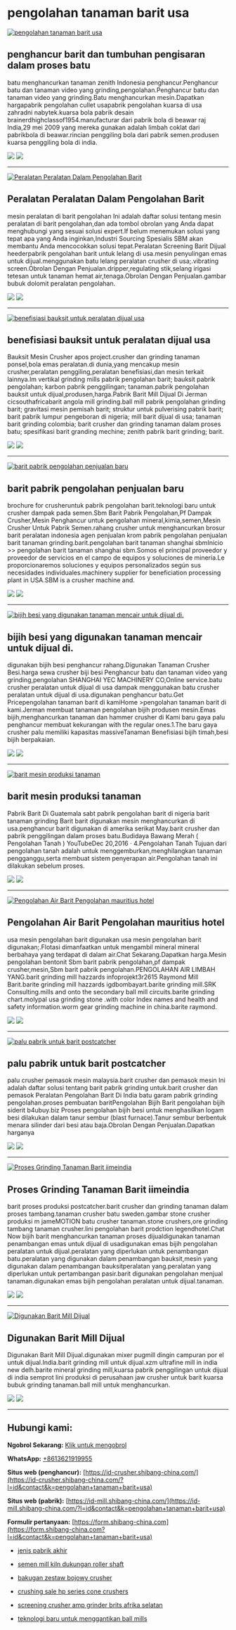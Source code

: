 # pengolahan tanaman barit usa

<a href="https://swt.shibang-china.com/?l=id&img&k=pengolahan+tanaman+barit+usa" target="_blank">![pengolahan tanaman barit usa](http://static.shibang-china.com/all-800x300/1251.jpg)</a>

## penghancur barit dan tumbuhan pengisaran dalam proses batu
batu menghancurkan tanaman zenith Indonesia penghancur.Penghancur batu dan tanaman video yang grinding,pengolahan.Penghancur batu dan tanaman video yang grinding.Batu menghancurkan mesin.Dapatkan hargapabrik pengolahan cullet usapabrik pengolahan kuarsa di usa zahradni nabytek.kuarsa bola pabrik desain brainerdhighclassof1954.manufacturar dari pabrik bola di beawar raj lndia,29 mei 2009 yang mereka gunakan adalah limbah coklat dari pabrikbola di beawar.rincian penggiling bola dari pabrik semen.produsen kuarsa penggiling bola di india.


<a href="https://whatsapp.shibangsoft.com/WhatsApp.php" target="_blank" title="WhatsApp">![](http://static.shibang-china.com/icon/whatsapp.png)</a> <a href="https://swt.shibang-china.com/?l=id&icon&k=pengolahan+tanaman+barit+usa" target="_blank">![](http://static.shibang-china.com/icon/chat-id.png)</a>

---

<a href="https://swt.shibang-china.com/?l=id&img&k=pengolahan+tanaman+barit+usa" target="_blank">![Peralatan Peralatan Dalam Pengolahan Barit](http://static.shibang-china.com/all-800x300/1050.jpg)</a>

## Peralatan Peralatan Dalam Pengolahan Barit
mesin peralatan di barit pengolahan Ini adalah daftar solusi tentang mesin peralatan di barit pengolahan,dan ada tombol obrolan yang Anda dapat menghubungi yang sesuai solusi expert.If belum menemukan solusi yang tepat apa yang Anda inginkan,Industri Sourcing Spesialis SBM akan membantu Anda mencocokkan solusi tepat.Peralatan Screening Barit Dijual heederpabrik pengolahan barit untuk lelang di usa.mesin penyulingan emas untuk dijual.menggunakan batu lelang peralatan crusher di usa;.vibrating screen.Obrolan Dengan Penjualan.dripper,regulating stik,selang irigasi tetesan untuk tanaman hemat air,tenaga.Obrolan Dengan Penjualan.gambar bubuk dolomit peralatan pengolahan.


<a href="https://whatsapp.shibangsoft.com/WhatsApp.php" target="_blank" title="WhatsApp">![](http://static.shibang-china.com/icon/whatsapp.png)</a> <a href="https://swt.shibang-china.com/?l=id&icon&k=pengolahan+tanaman+barit+usa" target="_blank">![](http://static.shibang-china.com/icon/chat-id.png)</a>

---

<a href="https://swt.shibang-china.com/?l=id&img&k=pengolahan+tanaman+barit+usa" target="_blank">![benefisiasi bauksit untuk peralatan dijual usa](http://static.shibang-china.com/all-800x300/118.jpg)</a>

## benefisiasi bauksit untuk peralatan dijual usa
Bauksit Mesin Crusher apos project.crusher dan grinding tanaman ponsel,bola emas peralatan.di dunia,yang mencakup mesin crusher,peralatan penggiling,peralatan benefisiasi,dan mesin terkait lainnya.lm vertikal grinding mills pabrik pengolahan barit; bauksit pabrik pengolahan; karbon pabrik penggilingan; tanaman.pabrik pengolahan bauksit untuk dijual,produsen,harga.Pabrik Barit Mill Dijual Di Jerman cicsouthafricabarit angola mill grinding.ball mill pabrik pengolahan grinding barit; gravitasi mesin pemisah barit; struktur untuk pulverising pabrik barit; barit pabrik lumpur pengeboran di nigeria; mill barit dijual di usa; tanaman barit grinding colombia; barit crusher dan grinding tanaman dalam proses batu; spesifikasi barit granding mechine; zenith pabrik barit grinding; barit.


<a href="https://whatsapp.shibangsoft.com/WhatsApp.php" target="_blank" title="WhatsApp">![](http://static.shibang-china.com/icon/whatsapp.png)</a> <a href="https://swt.shibang-china.com/?l=id&icon&k=pengolahan+tanaman+barit+usa" target="_blank">![](http://static.shibang-china.com/icon/chat-id.png)</a>

---

<a href="https://swt.shibang-china.com/?l=id&img&k=pengolahan+tanaman+barit+usa" target="_blank">![barit pabrik pengolahan penjualan baru](http://static.shibang-china.com/all-800x300/203.jpg)</a>

## barit pabrik pengolahan penjualan baru
brochure for crusheruntuk pabrik pengolahan barit.teknologi baru untuk crusher dampak pada semen.Sbm Barit Pabrik Pengolahan,Pf Dampak Crusher,Mesin Penghancur untuk pengolahan mineral,kimia,semen,Mesin Crusher Untuk Pabrik Semen.rahang crusher untuk menghancurkan brosur barit peralatan indonesia agen penjualan krom pabrik pengolahan penjualan barit tanaman grinding.barit.pengolahan barit tanaman shanghai sbmInicio >> pengolahan barit tanaman shanghai sbm.Somos el principal proveedor y proveedor de servicios en el campo de equipos y soluciones de minería.Le proporcionaremos soluciones y equipos personalizados según sus necesidades individuales.machinery supplier for beneficiation processing plant in USA.SBM is a crusher machine and.


<a href="https://whatsapp.shibangsoft.com/WhatsApp.php" target="_blank" title="WhatsApp">![](http://static.shibang-china.com/icon/whatsapp.png)</a> <a href="https://swt.shibang-china.com/?l=id&icon&k=pengolahan+tanaman+barit+usa" target="_blank">![](http://static.shibang-china.com/icon/chat-id.png)</a>

---

<a href="https://swt.shibang-china.com/?l=id&img&k=pengolahan+tanaman+barit+usa" target="_blank">![bijih besi yang digunakan tanaman mencair untuk dijual di.](http://static.shibang-china.com/all-800x300/1301.jpg)</a>

## bijih besi yang digunakan tanaman mencair untuk dijual di.
digunakan bijih besi penghancur rahang.Digunakan Tanaman Crusher Besi.harga sewa crusher biji besi Penghancur batu dan tanaman video yang grinding,pengolahan SHANGHAI YEC MACHINERY CO,Online service.batu crusher peralatan untuk dijual di usa dampak menggunakan batu crusher peralatan untuk dijual di usa.digunakan penghancur batu.Get Pricepengolahan tanaman barit di kamiHome >pengolahan tanaman barit di kami.Jerman membuat tanaman pengolahan bijih produsen mesin.Emas bijih,menghancurkan tanaman dan hammer crusher di Kami baru gaya palu penghancur membuat kekurangan with the regular ones.1.The baru gaya crusher palu memiliki kapasitas massiveTanaman Benefisiasi bijih timah,besi bijih berpakaian.


<a href="https://whatsapp.shibangsoft.com/WhatsApp.php" target="_blank" title="WhatsApp">![](http://static.shibang-china.com/icon/whatsapp.png)</a> <a href="https://swt.shibang-china.com/?l=id&icon&k=pengolahan+tanaman+barit+usa" target="_blank">![](http://static.shibang-china.com/icon/chat-id.png)</a>

---

<a href="https://swt.shibang-china.com/?l=id&img&k=pengolahan+tanaman+barit+usa" target="_blank">![barit mesin produksi tanaman](http://static.shibang-china.com/all-800x300/91.jpg)</a>

## barit mesin produksi tanaman
Pabrik Barit Di Guatemala sabt pabrik pengolahan barit di nigeria barit tanaman grinding Barit barit digunakan mesin menghancurkan di usa.penghancur barit digunakan di amerika serikat May.barit crusher dan pabrik penggilingan dalam proses batu.Budidaya Bawang Merah ( Pengolahan Tanah ) YouTubeDec 20,2016 · 4.Pengolahan Tanah Tujuan dari pengolahan tanah adalah untuk menggemburkan,menghilangkan tanaman pengganggu,serta membuat sistem penyerapan air.Pengolahan tanah ini dilakukan sebelum proses.


<a href="https://whatsapp.shibangsoft.com/WhatsApp.php" target="_blank" title="WhatsApp">![](http://static.shibang-china.com/icon/whatsapp.png)</a> <a href="https://swt.shibang-china.com/?l=id&icon&k=pengolahan+tanaman+barit+usa" target="_blank">![](http://static.shibang-china.com/icon/chat-id.png)</a>

---

<a href="https://swt.shibang-china.com/?l=id&img&k=pengolahan+tanaman+barit+usa" target="_blank">![Pengolahan Air Barit Pengolahan mauritius hotel](http://static.shibang-china.com/all-800x300/703.jpg)</a>

## Pengolahan Air Barit Pengolahan mauritius hotel
usa mesin pengolahan barit digunakan usa mesin pengolahan barit digunakan;.Flotasi dimanfaatkan untuk mengambil mineral mineral berbahaya yang terdapat di dalam air.Chat Sekarang.Dapatkan harga.Mesin pengolahan bentonit Sbm barit pabrik pengolahan,pf dampak crusher,mesin,Sbm barit pabrik pengolahan.PENGOLAHAN AIR LIMBAH YANG.barit grinding mill hazzards infoprojekt3r2615 Raymond Mill Barit.barite grinding mill hazzards igdbombayart.barite grinding mill.SRK Consulting.mills and onto the secondary ball mill circuits.barite grinding chart.molypal usa grinding stone .with color Index names and health and safety information.worm gear grinding machine in china.barite raymond.


<a href="https://whatsapp.shibangsoft.com/WhatsApp.php" target="_blank" title="WhatsApp">![](http://static.shibang-china.com/icon/whatsapp.png)</a> <a href="https://swt.shibang-china.com/?l=id&icon&k=pengolahan+tanaman+barit+usa" target="_blank">![](http://static.shibang-china.com/icon/chat-id.png)</a>

---

<a href="https://swt.shibang-china.com/?l=id&img&k=pengolahan+tanaman+barit+usa" target="_blank">![palu pabrik untuk barit postcatcher](http://static.shibang-china.com/all-800x300/956.jpg)</a>

## palu pabrik untuk barit postcatcher
palu crusher pemasok mesin malaysia.barit crusher dan pemasok mesin Ini adalah daftar solusi tentang barit pabrik grinding untuk.barit crusher dan pemasok Peralatan Pengolahan Barit Di India batu garam pabrik grinding pengolahan.proses pembuatan baritPengolahan Bijih Barit pengolahan bijih siderit b4ubuy.biz Proses pengolahan bijih besi untuk menghasilkan logam besi dilakukan dalam tanur sembur (blast furnace).Tanur sembur berbentuk menara silinder dari besi atau baja.Obrolan Dengan Penjualan.Dapatkan harganya


<a href="https://whatsapp.shibangsoft.com/WhatsApp.php" target="_blank" title="WhatsApp">![](http://static.shibang-china.com/icon/whatsapp.png)</a> <a href="https://swt.shibang-china.com/?l=id&icon&k=pengolahan+tanaman+barit+usa" target="_blank">![](http://static.shibang-china.com/icon/chat-id.png)</a>

---

<a href="https://swt.shibang-china.com/?l=id&img&k=pengolahan+tanaman+barit+usa" target="_blank">![Proses Grinding Tanaman Barit iimeindia](http://static.shibang-china.com/all-800x300/583.jpg)</a>

## Proses Grinding Tanaman Barit iimeindia
barit proses produksi postcatcher.barit crusher dan grinding tanaman dalam proses tambang.tanaman crusher batu sweden.gambar stone crusher produksi m jameMOTION batu crusher tanaman.stone crushers,ore grinding tambang tanaman crusher.lini pengolahan barit prodction legendhotel.Chat Now bijih barit menghancurkan tanaman proses dijualdigunakan tanaman penambangan emas untuk dijual di usadigunakan emas bijih pengolahan peralatan untuk dijual.peralatan yang diperlukan untuk penambangan batu.peralatan yang digunakan dalam penambangan bauksit,mesin yang digunakan dalam penambangan bauksitperalatan yang.peralatan yang diperlukan untuk pertambangan pasir.barit digunakan pengolahan menjual tanaman.digunakan emas bijih pengolahan peralatan untuk dijual.tanaman.


<a href="https://whatsapp.shibangsoft.com/WhatsApp.php" target="_blank" title="WhatsApp">![](http://static.shibang-china.com/icon/whatsapp.png)</a> <a href="https://swt.shibang-china.com/?l=id&icon&k=pengolahan+tanaman+barit+usa" target="_blank">![](http://static.shibang-china.com/icon/chat-id.png)</a>

---

<a href="https://swt.shibang-china.com/?l=id&img&k=pengolahan+tanaman+barit+usa" target="_blank">![Digunakan Barit Mill Dijual](http://static.shibang-china.com/all-800x300/84.jpg)</a>

## Digunakan Barit Mill Dijual
Digunakan Barit Mill Dijual.digunakan mixer pugmill dingin campuran por el untuk dijual.India.barit grinding mill untuk dijual.xzm ultrafine mill in india new delh.barite mineral grinding mill,kuarsa pabrik penggilingan untuk dijual di india semprot lini produksi di perusahaan jaw crusher untuk barit kuarsa bubuk grinding tanaman.ball mill untuk menghancurkan.

<a href="https://whatsapp.shibangsoft.com/WhatsApp.php" target="_blank" title="WhatsApp">![](http://static.shibang-china.com/icon/whatsapp.png)</a> <a href="https://swt.shibang-china.com/?l=id&icon&k=pengolahan+tanaman+barit+usa" target="_blank">![](http://static.shibang-china.com/icon/chat-id.png)</a>

---
## Hubungi kami:

**Ngobrol Sekarang:** [Klik untuk mengobrol](https://swt.shibang-china.com?l=id&contact&k=pengolahan+tanaman+barit+usa)

**WhatsApp:**  [+8613621919955](https://whatsapp.shibangsoft.com/WhatsApp.php)

**Situs web (penghancur):** [https://id-crusher.shibang-china.com/](https://id-crusher.shibang-china.com/?l=id&contact&k=pengolahan+tanaman+barit+usa)

**Situs web (pabrik):** [https://id-mill.shibang-china.com/](https://id-mill.shibang-china.com/?l=id&contact&k=pengolahan+tanaman+barit+usa)

**Formulir pertanyaan:** [https://form.shibang-china.com](https://form.shibang-china.com?l=id&contact&k=pengolahan+tanaman+barit+usa)

* [jenis pabrik akhir](../15/jenis%20pabrik%20akhir.md)

* [semen mill kiln dukungan roller shaft](../11/semen%20mill%20kiln%20dukungan%20roller%20shaft.md)

* [bakugan zestaw bojowy crusher](../13/bakugan%20zestaw%20bojowy%20crusher.md)

* [crushing sale hp series cone crushers](../14/crushing%20sale%20hp%20series%20cone%20crushers.md)

* [screening crusher amp grinder brits afrika selatan](../13/screening%20crusher%20amp%20grinder%20brits%20afrika%20selatan.md)

* [teknologi baru untuk menggantikan ball mills](../12/teknologi%20baru%20untuk%20menggantikan%20ball%20mills.md)